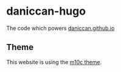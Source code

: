# daniccan-hugo

The code which powers [daniccan.github.io](https://daniccan.github.io)

## Theme

This website is using the [m10c theme](https://themes.gohugo.io/hugo-theme-m10c/).
